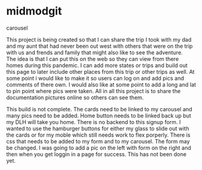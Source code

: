 # midmodgit
carousel

This project is being created so that I can share the trip I took with my dad and my aunt that had never been out west with others that were on the trip with us and frends and family that might also like to see the adventure.  
The idea is that I can put this on the web so they can view from there homes during this pandemic. 
I can add more states or trips and build out this page to later include other places from this trip or other trips as well. 
At some point i would like to make it so users can log on and add pics and comments of there own. 
I would also like at some point to add a long and lat to pin point where pics were taken. 
All in all this project is to share the documentation pictures online so others can see them. 

This build is not complete. The cards need to be linked to my carousel and many pics need to be added. 
Home button needs to be linked back up but my DLH will take you home. 
There is no backend to this signup form. 
I wanted to use the hamburger buttons for either my glass to slide out with the cards or for my moble which still needs work to flex porperly. 
There is css that needs to be added to my form and to my carousel. 
The form may be changed. I was going to add a pic on the left with form on the right and then when you get loggin in a page for success. This has not been done yet. 
